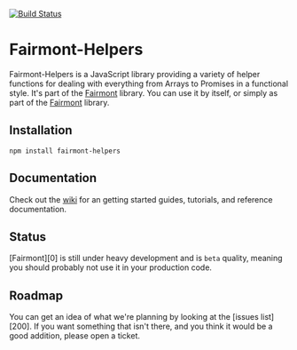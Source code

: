 [![Build Status](https://travis-ci.org/pandastrike/fairmont-helpers.svg)](https://travis-ci.org/pandastrike/fairmont-helpers)

# Fairmont-Helpers

Fairmont-Helpers is a JavaScript library providing a variety of helper functions for dealing with everything from Arrays to Promises in a functional style.
It's part of the [Fairmont][] library.
You can use it by itself, or simply as part of the [Fairmont][] library.

## Installation

`npm install fairmont-helpers`

## Documentation

Check out the [wiki][] for an getting started guides, tutorials, and reference documentation.

## Status

[Fairmont][0] is still under heavy development and is `beta` quality, meaning you should probably not use it in your production code.

## Roadmap

You can get an idea of what we're planning by looking at the [issues list][200]. If you want something that isn't there, and you think it would be a good addition, please open a ticket.

[tickets]:https://github.com/pandastrike/fairmont/issues
[Fairmont]:https://github.com/pandastrike/fairmont
[wiki]:https://github.com/pandastrike/fairmont/wiki

